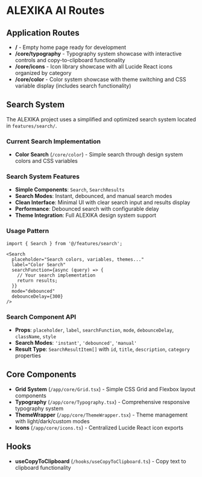 # ALEXIKA AI Routes

## Application Routes

- **/** - Empty home page ready for development
- **/core/typography** - Typography system showcase with interactive controls and copy-to-clipboard functionality
- **/core/icons** - Icon library showcase with all Lucide React icons organized by category
- **/core/color** - Color system showcase with theme switching and CSS variable display (includes search functionality)

## Search System

The ALEXIKA project uses a simplified and optimized search system located in `features/search/`. 

### Current Search Implementation

- **Color Search** (`/core/color`) - Simple search through design system colors and CSS variables

### Search System Features

- **Simple Components**: `Search`, `SearchResults`
- **Search Modes**: Instant, debounced, and manual search modes
- **Clean Interface**: Minimal UI with clear search input and results display
- **Performance**: Debounced search with configurable delay
- **Theme Integration**: Full ALEXIKA design system support

### Usage Pattern

```tsx
import { Search } from '@/features/search';

<Search
  placeholder="Search colors, variables, themes..."
  label="Color Search"
  searchFunction={async (query) => {
    // Your search implementation
    return results;
  }}
  mode="debounced"
  debounceDelay={300}
/>
```

### Search Component API

- **Props**: `placeholder`, `label`, `searchFunction`, `mode`, `debounceDelay`, `className`, `style`
- **Search Modes**: `'instant'`, `'debounced'`, `'manual'`
- **Result Type**: `SearchResultItem[]` with `id`, `title`, `description`, `category` properties

## Core Components

- **Grid System** (`/app/core/Grid.tsx`) - Simple CSS Grid and Flexbox layout components
- **Typography** (`/app/core/Typography.tsx`) - Comprehensive responsive typography system
- **ThemeWrapper** (`/app/core/ThemeWrapper.tsx`) - Theme management with light/dark/custom modes
- **Icons** (`/app/core/icons.ts`) - Centralized Lucide React icon exports

## Hooks

- **useCopyToClipboard** (`/hooks/useCopyToClipboard.ts`) - Copy text to clipboard functionality
